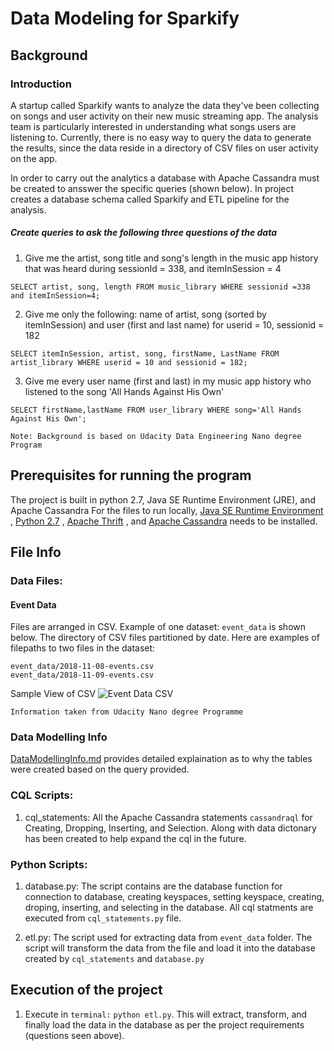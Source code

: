 # Data Modeling for Sparkify
## Background 
### Introduction
A startup called Sparkify wants to analyze the data they've been collecting on songs and user activity on their new music streaming app. The analysis team is particularly interested in understanding what songs users are listening to. Currently, there is no easy way to query the data to generate the results, since the data reside in a directory of CSV files on user activity on the app.

In order to carry out the analytics a database with Apache Cassandra must be created to ansswer the specific queries (shown below). In project creates a database schema called Sparkify and ETL pipeline for the analysis. 

##### Create queries to ask the following three questions of the data
1. Give me the artist, song title and song's length in the music app history that was heard during  sessionId = 338, and itemInSession  = 4
```cassandraql
SELECT artist, song, length FROM music_library WHERE sessionid =338 and itemInSession=4;
```
2. Give me only the following: name of artist, song (sorted by itemInSession) and user (first and last name) for userid = 10, sessionid = 182
```cassandraql
SELECT itemInSession, artist, song, firstName, LastName FROM artist_library WHERE userid = 10 and sessionid = 182;
```
3. Give me every user name (first and last) in my music app history who listened to the song 'All Hands Against His Own'

```cassandraql
SELECT firstName,lastName FROM user_library WHERE song='All Hands Against His Own';
```

`Note: Background is based on Udacity Data Engineering Nano degree Program`

## Prerequisites for running the program
The project is built in python 2.7, Java SE Runtime Environment (JRE), and Apache Cassandra 
For the files to run locally, [Java SE Runtime Environment](https://www.oracle.com/technetwork/java/javase/downloads/jre8-downloads-2133155.html) , [Python 2.7](https://www.python.org/download/releases/2.7/ "Python-2.7") , [Apache Thrift](https://thrift.apache.org/) , and [Apache Cassandra](https://cassandra.apache.org/ "Cassandra") needs to be installed.

## File Info
### Data Files:
#### Event Data
Files are arranged in CSV. Example of one dataset: `event_data` is shown below. The directory of CSV files partitioned by date. Here are examples of filepaths to two files in the dataset:

```CSV
event_data/2018-11-08-events.csv
event_data/2018-11-09-events.csv
```

Sample View of CSV ![Event Data CSV](https://github.com/mindfultime/Cassandra-DataModelling/blob/master/event_datafile_image.jpg "Event Data CSV")


`Information taken from Udacity Nano degree Programme`
### Data Modelling Info
[DataModellingInfo.md](https://github.com/mindfultime/Cassandra-DataModelling/blob/master/DataModellingInfo.md "Data Modelling Info") provides detailed explaination as to why the tables were created based on the query provided.
### CQL Scripts:
1. cql_statements: All the Apache Cassandra statements `cassandraql` for Creating, Dropping, Inserting, and Selection. Along with data dictonary has been created to help expand the cql in the future.

### Python Scripts:
1. database.py: The script contains are the database function for connection to database, creating keyspaces, setting keyspace, creating, droping, inserting, and selecting in the database. All cql statments are executed from `cql_statements.py` file.

2. etl.py: The script used for extracting data from `event_data` folder. The script will transform the data from the file and load it into the database created by `cql_statements` and `database.py`

## Execution of the project
1. Execute in `terminal:` `python etl.py`. This will extract, transform, and finally load the data in the database as per the project requirements (questions seen above). 

